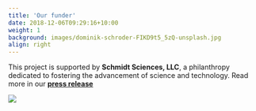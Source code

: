 ```yaml
---
title: 'Our funder'
date: 2018-12-06T09:29:16+10:00
weight: 1
background: images/dominik-schroder-FIKD9t5_5zQ-unsplash.jpg
align: right
---
```


This project is supported by **Schmidt Sciences, LLC**, a philanthropy dedicated to fostering the advancement of science and technology. Read more in our **[press release](https://www.nyu.edu/about/news-publications/news/2021/march/international-collaboration-will-use-artificial-intelligence-to-.html)**

![](/images/schmidtsciences_primary_color.png)
